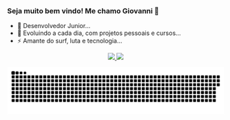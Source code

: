 ### Seja muito bem vindo! Me chamo Giovanni 👋
- 🔭 Desenvolvedor Junior...
- 🌱 Evoluindo a cada dia, com projetos pessoais e cursos...
- ⚡ Amante do surf, luta e tecnologia...
<div align="center">
  <a href="https://github.com/Giovanni-Shiroma">   
  <img width="46%" src="https://github-readme-stats.vercel.app/api?username=Giovanni-Shiroma&show_icons=true&theme=highcontrast&include_all_commits=true&count_private=true"/>
  <img width="50%" src="https://github-readme-stats.vercel.app/api/top-langs/?username=Giovanni-Shiroma&layout=compact&langs_count=7&theme=highcontrast"/>  
</div>

  
![Snake animation](https://github.com/Giovanni-Shiroma/Giovanni-Shiroma/blob/output/github-contribution-grid-snake.svg)
